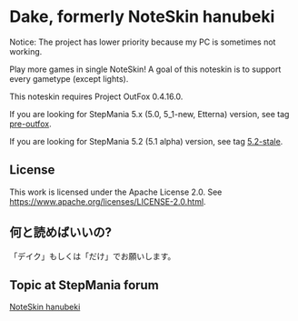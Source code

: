 Dake, formerly NoteSkin hanubeki
================================

Notice: The project has lower priority because my PC is sometimes not working.

Play more games in single NoteSkin!
A goal of this noteskin is to support every gametype (except lights).

This noteskin requires Project OutFox 0.4.16.0.

If you are looking for StepMania 5.x (5.0, 5_1-new, Etterna) version, see tag [pre-outfox](https://github.com/hanubeki/dake/tree/pre-outfox).

If you are looking for StepMania 5.2 (5.1 alpha) version, see tag [5.2-stale](https://github.com/hanubeki/dake/tree/5.2-stale).

License
-------

This work is licensed under the Apache License 2.0.
See https://www.apache.org/licenses/LICENSE-2.0.html.

何と読めばいいの?
-----------------

「デイク」もしくは「だけ」でお願いします。

Topic at StepMania forum
------------------------

[NoteSkin hanubeki](http://www.stepmania.com/forums/themes/show/4557)

